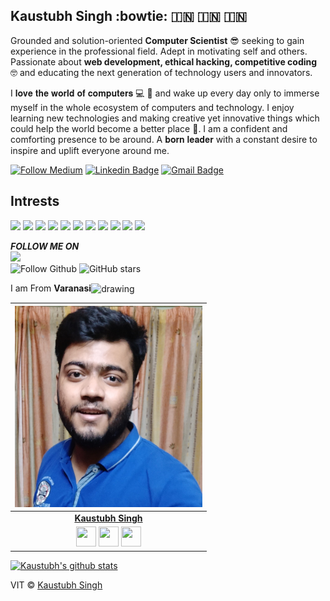 ## Kaustubh Singh :bowtie: :india: :india: :india:

Grounded and solution-oriented **Computer Scientist** :sunglasses: seeking to gain experience in the professional field. Adept in motivating self and others. Passionate about **web development, ethical hacking, competitive coding** :nerd_face: and educating the next generation of technology users and innovators.

I 𝐥𝐨𝐯𝐞 𝐭𝐡𝐞 𝐰𝐨𝐫𝐥𝐝 𝐨𝐟 𝐜𝐨𝐦𝐩𝐮𝐭𝐞𝐫𝐬 💻 :heartbeat: and wake up every day only to immerse myself in the whole ecosystem of computers and technology. I enjoy learning new technologies and making creative yet innovative things which could help the world become a better place 📶.
I am a confident and comforting presence to be around. A 𝐛𝐨𝐫𝐧 𝐥𝐞𝐚𝐝𝐞𝐫 with a constant desire to inspire and uplift everyone around me.

[![Follow Medium](https://img.shields.io/badge/medium-%2312100E.svg?&style=for-the-badge&logo=medium&logoColor=white)](https://kaustubh72.medium.com/) [![Linkedin Badge](https://img.shields.io/badge/linkedin-%230077B5.svg?&style=for-the-badge&logo=linkedin&logoColor=white)](https://www.linkedin.com/in/kaustubh72/)
[![Gmail Badge](https://img.shields.io/badge/gmail-D14836?&style=for-the-badge&logo=gmail&logoColor=white)](mailto:kaustubh@ieee.org)

##  Intrests 
![](https://img.shields.io/badge/html5%20-%23E34F26.svg?&style=for-the-badge&logo=html5&logoColor=white) ![](https://img.shields.io/badge/css3%20-%231572B6.svg?&style=for-the-badge&logo=css3&logoColor=white)  ![](https://img.shields.io/badge/javascript%20-%23323330.svg?&style=for-the-badge&logo=javascript&logoColor=%23F7DF1E) ![](https://img.shields.io/badge/MongoDB-4EA94B?style=for-the-badge&logo=mongodb&logoColor=white) ![](https://img.shields.io/badge/express.js%20-%23404d59.svg?&style=for-the-badge) ![](https://img.shields.io/badge/React-20232A?style=for-the-badge&logo=react&logoColor=61DAFB) ![](https://img.shields.io/badge/node.js%20-%2343853D.svg?&style=for-the-badge&logo=node.js&logoColor=white) ![](https://img.shields.io/badge/Microsoft-666666?logo=microsoft&logoColor=white&style=for-the-badge)  ![](https://img.shields.io/badge/c++%20-%2300599C.svg?&style=for-the-badge&logo=c%2B%2B&logoColor=white)  ![](https://img.shields.io/badge/python%20-%2314354C.svg?&style=for-the-badge&logo=python&logoColor=white) ![](https://img.shields.io/badge/java-%23ED8B00.svg?&style=for-the-badge&logo=java&logoColor=white)

 ***FOLLOW ME ON*** <br />
 [![](https://img.shields.io/badge/github-%23100000.svg?&style=for-the-badge&logo=github&logoColor=white)](https://github.com/Kaustubh72)<br />
 ![Follow Github](https://img.shields.io/github/followers/kaustubh72?style=for-the-badge) ![GitHub stars](https://img.shields.io/github/stars/kaustubh72?style=for-the-badge) 

I am From **Varanasi**<img align="center" src="https://image.flaticon.com/icons/svg/2924/2924814.svg" alt="drawing" width="5%"/>


|<img src="https://github.com/Kaustubh72/Kaustubh/blob/main/ime.jpg" alt="drawing" width="300"/> <a href="https://github.com/Kaustubh72"></a>                                                                                        |
| :------------------------------------------------------------------------------------------------------------------------------------------------------------------------------------------------------------------------------------------------------------------------------------------------------------------------------------------: |
|                                                                                                                                        **[Kaustubh Singh](https://github.com/Kaustubh72)**                                                                                                                                        |
| <a align="center" href="https://instagram.com/kaustubh72"><img src="https://thumbs.dreamstime.com/b/new-instagram-camera-logo-icon-vector-modern-gradient-design-illustrations-white-background-new-instagram-camera-logo-icon-136839821.jpg" width="32px" height="32px"></a> <a href="https://www.facebook.com/profile.php?id=100009993960565"><img src="https://raw.githubusercontent.com/vinitshahdeo/Water-Monitoring-System/master/assets/facebook.png" width="32px" height="32px"></a> <a href="https://www.linkedin.com/in/kaustubh72/"><img src="https://raw.githubusercontent.com/vinitshahdeo/Water-Monitoring-System/master/assets/linkedin.png" width="32px" height="32px"></a> |## License
[![Kaustubh's github stats](https://github-readme-stats.vercel.app/api?username=kaustubh72&show_icons=true&title_color=fff&icon_color=fff&text_color=fff&bg_color=233242 )](https://github.com/kaustubh72)


VIT © [Kaustubh Singh](https://github.com/kaustubh72)
